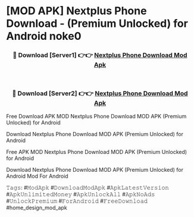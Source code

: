 # [MOD APK] Nextplus Phone Download - (Premium Unlocked) for Android noke0



<div align="center">
<h3>🔴 Download [Server1] 👉👉 <a href="https://momento.my/?title=Nextplus_Phone_Download">Nextplus Phone Download Mod Apk</a></h3><br>

<h3>🔴 Download [Server2] 👉👉 <a href="https://momento.my/?title=Nextplus_Phone_Download">Nextplus Phone Download Mod Apk</a></h3>
</div>



Free Download APK MOD Nextplus Phone Download MOD APK (Premium Unlocked) for Android

Download Nextplus Phone Download MOD APK (Premium Unlocked) for Android

Free APK MOD Nextplus Phone Download MOD APK (Premium Unlocked) for Android

Download Nextplus Phone Download MOD APK (Premium Unlocked) for Android Mod For Android

𝚃𝚊𝚐𝚜: #𝙼𝚘𝚍𝙰𝚙𝚔 #𝙳𝚘𝚠𝚗𝚕𝚘𝚊𝚍𝙼𝚘𝚍𝙰𝚙𝚔 #𝙰𝚙𝚔𝙻𝚊𝚝𝚎𝚜𝚝𝚅𝚎𝚛𝚜𝚒𝚘𝚗 #𝙰𝚙𝚔𝚄𝚗𝚕𝚒𝚖𝚒𝚝𝚎𝚍𝙼𝚘𝚗𝚎𝚢 #𝙰𝚙𝚔𝚄𝚗𝚕𝚘𝚌𝚔𝙰𝚕𝚕 #𝙰𝚙𝚔𝙽𝚘𝙰𝚍𝚜 #𝚄𝚗𝚕𝚘𝚌𝚔𝙿𝚛𝚎𝚖𝚒𝚞𝚖 #𝙵𝚘𝚛𝙰𝚗𝚍𝚛𝚘𝚒𝚍 #𝙵𝚛𝚎𝚎𝙳𝚘𝚠𝚗𝚕𝚘𝚊𝚍 #home_design_mod_apk
